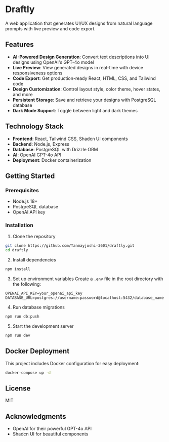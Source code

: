 # Draftly

A web application that generates UI/UX designs from natural language prompts with live preview and code export.

## Features

- **AI-Powered Design Generation**: Convert text descriptions into UI designs using OpenAI's GPT-4o model
- **Live Preview**: View generated designs in real-time with device responsiveness options
- **Code Export**: Get production-ready React, HTML, CSS, and Tailwind code
- **Design Customization**: Control layout style, color theme, hover states, and more
- **Persistent Storage**: Save and retrieve your designs with PostgreSQL database
- **Dark Mode Support**: Toggle between light and dark themes

## Technology Stack

- **Frontend**: React, Tailwind CSS, Shadcn UI components
- **Backend**: Node.js, Express
- **Database**: PostgreSQL with Drizzle ORM
- **AI**: OpenAI GPT-4o API
- **Deployment**: Docker containerization

## Getting Started

### Prerequisites

- Node.js 18+
- PostgreSQL database
- OpenAI API key

### Installation

1. Clone the repository
```bash
git clone https://github.com/Tanmayjoshi-3601/draftly.git
cd draftly
```

2. Install dependencies
```bash
npm install
```

3. Set up environment variables
Create a `.env` file in the root directory with the following:
```
OPENAI_API_KEY=your_openai_api_key
DATABASE_URL=postgres://username:password@localhost:5432/database_name
```

4. Run database migrations
```bash
npm run db:push
```

5. Start the development server
```bash
npm run dev
```

## Docker Deployment

This project includes Docker configuration for easy deployment:

```bash
docker-compose up -d
```

## License

MIT

## Acknowledgments

- OpenAI for their powerful GPT-4o API
- Shadcn UI for beautiful components